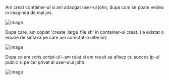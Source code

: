 Am creat container-ul si am adaugat user-ul john, dupa cum se poate vedea in imaginea de mai jos.

![image](https://github.com/MarinaMihaela/DevOps/assets/103567835/c87ae63c-ee83-4086-8338-94fa34501541)

Dupa care, am copiat 'create_large_file.sh' in container-ul creat. ( a existat o eroare de sintaxa pe care am corectat-o ulterior)

![image](https://github.com/MarinaMihaela/DevOps/assets/103567835/ad2bb0e7-dd75-4278-8755-6885a7715cc4)

Dupa ce am scris script-ul l-am rulat si am reusit sa afisez cu succes Ip-ul public si pe cel privat al user-ului john.

![image](https://github.com/MarinaMihaela/DevOps/assets/103567835/044fcf5e-0063-44e7-bad2-83c1e6eb52f9)
